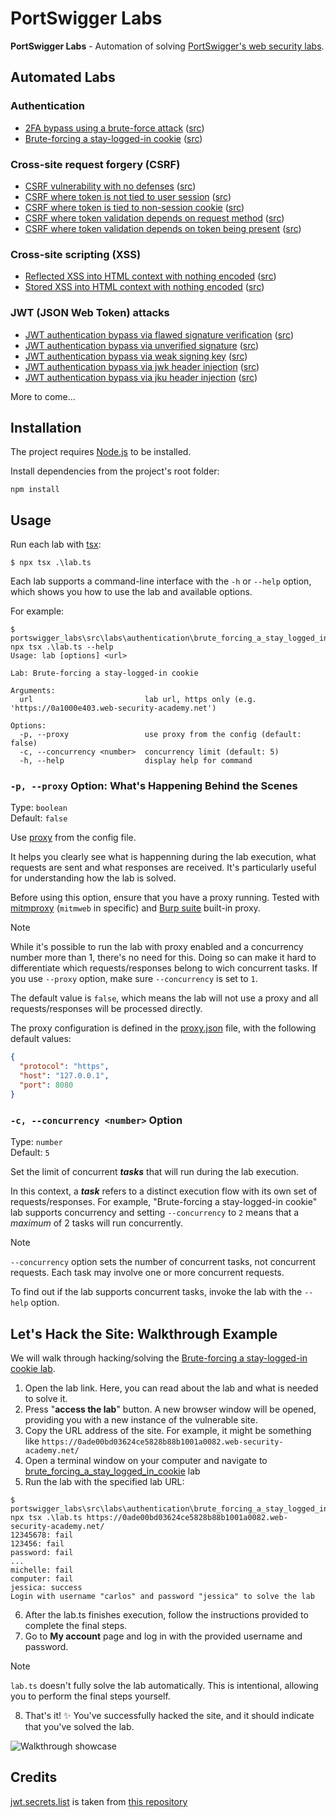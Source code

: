 # PortSwigger Labs

**PortSwigger Labs** - Automation of solving [PortSwigger's web security labs](https://portswigger.net/web-security/all-labs).

## Automated Labs
### Authentication
* [2FA bypass using a brute-force attack](https://portswigger.net/web-security/authentication/multi-factor/lab-2fa-bypass-using-a-brute-force-attack)
  ([src](src/labs/authentication/2fa_bypass_using_a_brute_force_attack))
* [Brute-forcing a stay-logged-in cookie](https://portswigger.net/web-security/authentication/other-mechanisms/lab-brute-forcing-a-stay-logged-in-cookie)
  ([src](src/labs/authentication/brute_forcing_a_stay_logged_in_cookie))

### Cross-site request forgery (CSRF)
* [CSRF vulnerability with no defenses](https://portswigger.net/web-security/csrf/lab-no-defenses)
  ([src](src/labs/csrf/csrf_vulnerability_with_no_defenses))
* [CSRF where token is not tied to user session](https://portswigger.net/web-security/csrf/bypassing-token-validation/lab-token-not-tied-to-user-session)
  ([src](src/labs/csrf/csrf_where_token_is_not_tied_to_user_session))
* [CSRF where token is tied to non-session cookie](https://portswigger.net/web-security/csrf/bypassing-token-validation/lab-token-tied-to-non-session-cookie)
  ([src](src/labs/csrf/csrf_where_token_is_tied_to_non_session_cookie))
* [CSRF where token validation depends on request method](https://portswigger.net/web-security/csrf/bypassing-token-validation/lab-token-validation-depends-on-request-method)
  ([src](src/labs/csrf/csrf_where_token_validation_depends_on_request_method))
* [CSRF where token validation depends on token being present](https://portswigger.net/web-security/csrf/bypassing-token-validation/lab-token-validation-depends-on-token-being-present)
  ([src](src/labs/csrf/csrf_where_token_validation_depends_on_token_being_present))

### Cross-site scripting (XSS)
* [Reflected XSS into HTML context with nothing encoded](https://portswigger.net/web-security/cross-site-scripting/reflected/lab-html-context-nothing-encoded)
  ([src](src/labs/xss/reflected_xss_into_html_context_with_nothing_encoded))
* [Stored XSS into HTML context with nothing encoded](https://portswigger.net/web-security/cross-site-scripting/stored/lab-html-context-nothing-encoded)
  ([src](src/labs/xss/stored_xss_into_html_context_with_nothing_encoded))

### JWT (JSON Web Token) attacks
* [JWT authentication bypass via flawed signature verification](https://portswigger.net/web-security/jwt/lab-jwt-authentication-bypass-via-flawed-signature-verification)
  ([src](src/labs/jwt/jwt_authentication_bypass_via_flawed_signature_verification))
* [JWT authentication bypass via unverified signature](https://portswigger.net/web-security/jwt/lab-jwt-authentication-bypass-via-unverified-signature)
  ([src](src/labs/jwt/jwt_authentication_bypass_via_unverified_signature))
* [JWT authentication bypass via weak signing key](https://portswigger.net/web-security/jwt/lab-jwt-authentication-bypass-via-weak-signing-key)
  ([src](src/labs/jwt/jwt_authentication_bypass_via_weak_signing_key))
* [JWT authentication bypass via jwk header injection](https://portswigger.net/web-security/jwt/lab-jwt-authentication-bypass-via-jwk-header-injection)
  ([src](src/labs/jwt/jwt_authentication_bypass_via_jwk_header_injection))
* [JWT authentication bypass via jku header injection](https://portswigger.net/web-security/jwt/lab-jwt-authentication-bypass-via-jku-header-injection)
  ([src](src/labs/jwt/jwt_authentication_bypass_via_jku_header_injection))

More to come...



## Installation
The project requires [Node.js](https://nodejs.org/) to be installed.

Install dependencies from the project's root folder:
```shell
npm install
```

## Usage
Run each lab with [tsx](https://tsx.is/):
```console
$ npx tsx .\lab.ts
```

Each lab supports a command-line interface with the `-h` or `--help` option, which shows you how to use the lab and available options.

For example:
```console
$ portswigger_labs\src\labs\authentication\brute_forcing_a_stay_logged_in_cookie> npx tsx .\lab.ts --help
Usage: lab [options] <url>

Lab: Brute-forcing a stay-logged-in cookie

Arguments:
  url                         lab url, https only (e.g. 'https://0a1000e403.web-security-academy.net')

Options:
  -p, --proxy                 use proxy from the config (default: false)
  -c, --concurrency <number>  concurrency limit (default: 5)
  -h, --help                  display help for command
```

### `-p, --proxy` Option: What's Happening Behind the Scenes
Type: `boolean`\
Default: `false`

Use [proxy](https://en.wikipedia.org/wiki/Proxy_server) from the config file.

It helps you clearly see what is happenning during the lab execution, what requests are sent and what responses are received. It's particularly useful for understanding how the lab is solved.

Before using this option, ensure that you have a proxy running. Tested with [mitmproxy](https://github.com/mitmproxy/mitmproxy) (`mitmweb` in specific) and [Burp suite](https://portswigger.net/burp) built-in proxy.

> [!NOTE]
> While it's possible to run the lab with proxy enabled and a concurrency number more than 1, there's no need for this.
> Doing so can make it hard to differentiate which requests/responses belong to wich concurrent tasks. If you use `--proxy` option, make sure `--concurrency` is set to `1`.

The default value is `false`, which means the lab will not use a proxy and all requests/responses will be processed directly.

The proxy configuration is defined in the [proxy.json](/config/proxy.json) file, with the following default values:
```json
{
  "protocol": "https",
  "host": "127.0.0.1",
  "port": 8080
}
```

### `-c, --concurrency <number>` Option
Type: `number`\
Default: `5`

Set the limit of concurrent ***tasks*** that will run during the lab execution.

In this context, a ***task*** refers to a distinct execution flow with its own set of requests/responses.
For example, "Brute-forcing a stay-logged-in cookie" lab supports concurrency and setting `--concurrency` to `2` means that a _maximum_ of 2 tasks will run concurrently.

> [!NOTE]
> `--concurrency` option sets the number of concurrent tasks, not concurrent requests. Each task may involve one or more concurrent requests.

To find out if the lab supports concurrent tasks, invoke the lab with the `--help` option.

## Let's Hack the Site: Walkthrough Example
We will walk through hacking/solving the [Brute-forcing a stay-logged-in cookie lab](https://portswigger.net/web-security/authentication/other-mechanisms/lab-brute-forcing-a-stay-logged-in-cookie).

1. Open the lab link. Here, you can read about the lab and what is needed to solve it.
2. Press "**access the lab**" button. A new browser window will be opened, providing you with a new instance of the vulnerable site.
3. Copy the URL address of the site. For example, it might be something like `https://0ade00bd03624ce5828b88b1001a0082.web-security-academy.net/`
4. Open a terminal window on your computer and navigate to [brute_forcing_a_stay_logged_in_cookie](src/labs/authentication/brute_forcing_a_stay_logged_in_cookie) lab
5. Run the lab with the specified lab URL:
```console
$ portswigger_labs\src\labs\authentication\brute_forcing_a_stay_logged_in_cookie> npx tsx .\lab.ts https://0ade00bd03624ce5828b88b1001a0082.web-security-academy.net/
12345678: fail
123456: fail
password: fail
...
michelle: fail
computer: fail
jessica: success
Login with username "carlos" and password "jessica" to solve the lab
```
6. After the lab.ts finishes execution, follow the instructions provided to complete the final steps.
7. Go to **My account** page and log in with the provided username and password.

> [!NOTE]
> `lab.ts` doesn't fully solve the lab automatically. This is intentional, allowing you to perform the final steps yourself.
8. That's it! ✨ You've successfully hacked the site, and it should indicate that you've solved the lab.

![Walkthrough showcase](https://github.com/iamdenis1234/portswigger-labs/assets/39136616/183083cd-1e91-4cd9-a058-d95fd1bcee36)

## Credits
[jwt.secrets.list](config/jwt.secrets.list) is taken from [this repository](https://github.com/wallarm/jwt-secrets)

